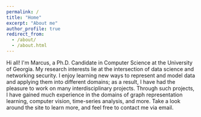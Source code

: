 ```yaml
---
permalink: /
title: "Home"
excerpt: "About me"
author_profile: true
redirect_from: 
  - /about/
  - /about.html
---
```


Hi all! I'm Marcus, a Ph.D. Candidate in Computer Science at the University of Georgia. My research interests lie at the intersection of data science and networking security. I enjoy learning new ways to represent and model data and applying them into different domains; as a result, I have had the pleasure to work on many interdisciplinary projects. Through such projects, I have gained much experience in the domains of graph representation learning, computer vision, time-series analysis, and more. Take a look around the site to learn more, and feel free to contact me via email.
